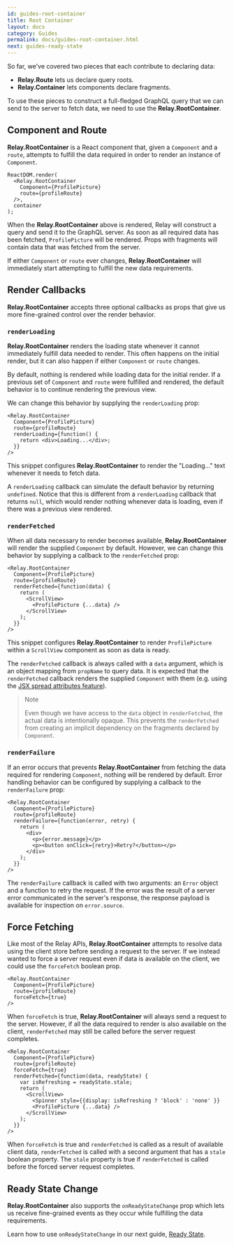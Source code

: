 ```yaml
---
id: guides-root-container
title: Root Container
layout: docs
category: Guides
permalink: docs/guides-root-container.html
next: guides-ready-state
---
```


So far, we've covered two pieces that each contribute to declaring data:

 - **Relay.Route** lets us declare query roots.
 - **Relay.Container** lets components declare fragments.

To use these pieces to construct a full-fledged GraphQL query that we can send to the server to fetch data, we need to use the **Relay.RootContainer**.

## Component and Route

**Relay.RootContainer** is a React component that, given a `Component` and a `route`, attempts to fulfill the data required in order to render an instance of `Component`.

```
ReactDOM.render(
  <Relay.RootContainer
    Component={ProfilePicture}
    route={profileRoute}
  />,
  container
);
```

When the **Relay.RootContainer** above is rendered, Relay will construct a query and send it to the GraphQL server. As soon as all required data has been fetched, `ProfilePicture` will be rendered. Props with fragments will contain data that was fetched from the server.

If either `Component` or `route` ever changes, **Relay.RootContainer** will immediately start attempting to fulfill the new data requirements.

## Render Callbacks

**Relay.RootContainer** accepts three optional callbacks as props that give us more fine-grained control over the render behavior.

### `renderLoading`

**Relay.RootContainer** renders the loading state whenever it cannot immediately fulfill data needed to render. This often happens on the initial render, but it can also happen if either `Component` or `route` changes.

By default, nothing is rendered while loading data for the initial render. If a previous set of `Component` and `route` were fulfilled and rendered, the default behavior is to continue rendering the previous view.

We can change this behavior by supplying the `renderLoading` prop:

```{4-6}
<Relay.RootContainer
  Component={ProfilePicture}
  route={profileRoute}
  renderLoading={function() {
    return <div>Loading...</div>;
  }}
/>
```

This snippet configures **Relay.RootContainer** to render the "Loading..." text whenever it needs to fetch data.

A `renderLoading` callback can simulate the default behavior by returning `undefined`. Notice that this is different from a `renderLoading` callback that returns `null`, which would render nothing whenever data is loading, even if there was a previous view rendered.

### `renderFetched`

When all data necessary to render becomes available, **Relay.RootContainer** will render the supplied `Component` by default. However, we can change this behavior by supplying a callback to the `renderFetched` prop:

```{4-10}
<Relay.RootContainer
  Component={ProfilePicture}
  route={profileRoute}
  renderFetched={function(data) {
    return (
      <ScrollView>
        <ProfilePicture {...data} />
      </ScrollView>
    );
  }}
/>
```

This snippet configures **Relay.RootContainer** to render `ProfilePicture` within a `ScrollView` component as soon as data is ready.

The `renderFetched` callback is always called with a `data` argument, which is an object mapping from `propName` to query data. It is expected that the `renderFetched` callback renders the supplied `Component` with them (e.g. using the [JSX spread attributes feature](https://facebook.github.io/react/docs/jsx-spread.html)).

> Note
>
> Even though we have access to the `data` object in `renderFetched`, the actual data is intentionally opaque. This prevents the `renderFetched` from creating an implicit dependency on the fragments declared by `Component`.

### `renderFailure`

If an error occurs that prevents **Relay.RootContainer** from fetching the data required for rendering `Component`, nothing will be rendered by default. Error handling behavior can be configured by supplying a callback to the `renderFailure` prop:

```{4-11}
<Relay.RootContainer
  Component={ProfilePicture}
  route={profileRoute}
  renderFailure={function(error, retry) {
    return (
      <div>
        <p>{error.message}</p>
        <p><button onClick={retry}>Retry?</button></p>
      </div>
    );
  }}
/>
```

The `renderFailure` callback is called with two arguments: an `Error` object and a function to retry the request. If the error was the result of a server error communicated in the server's response, the response payload is available for inspection on `error.source`.

## Force Fetching

Like most of the Relay APIs, **Relay.RootContainer** attempts to resolve data using the client store before sending a request to the server. If we instead wanted to force a server request even if data is available on the client, we could use the `forceFetch` boolean prop.

```{4}
<Relay.RootContainer
  Component={ProfilePicture}
  route={profileRoute}
  forceFetch={true}
/>
```

When `forceFetch` is true, **Relay.RootContainer** will always send a request to the server. However, if all the data required to render is also available on the client, `renderFetched` may still be called before the server request completes.

```{5-6,9}
<Relay.RootContainer
  Component={ProfilePicture}
  route={profileRoute}
  forceFetch={true}
  renderFetched={function(data, readyState) {
    var isRefreshing = readyState.stale;
    return (
      <ScrollView>
        <Spinner style={{display: isRefreshing ? 'block' : 'none' }}
        <ProfilePicture {...data} />
      </ScrollView>
    );
  }}
/>
```

When `forceFetch` is true and `renderFetched` is called as a result of available client data, `renderFetched` is called with a second argument that has a `stale` boolean property. The `stale` property is true if `renderFetched` is called before the forced server request completes.

## Ready State Change

**Relay.RootContainer** also supports the `onReadyStateChange` prop which lets us receive fine-grained events as they occur while fulfilling the data requirements.

Learn how to use `onReadyStateChange` in our next guide, [Ready State](guides-ready-state.html).
